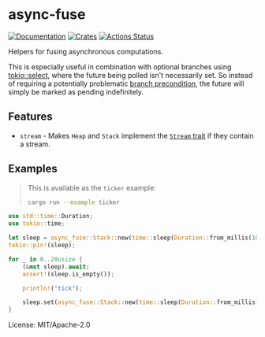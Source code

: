 # async-fuse

[![Documentation](https://docs.rs/async-fuse/badge.svg)](https://docs.rs/async-fuse)
[![Crates](https://img.shields.io/crates/v/async-fuse.svg)](https://crates.io/crates/async-fuse)
[![Actions Status](https://github.com/udoprog/async-fuse/workflows/Rust/badge.svg)](https://github.com/udoprog/async-fuse/actions)

Helpers for fusing asynchronous computations.

This is especially useful in combination with optional branches using
[tokio::select], where the future being polled isn't necessarily set. So
instead of requiring a potentially problematic [branch precondition], the
future will simply be marked as pending indefinitely.

## Features

* `stream` - Makes `Heap` and `Stack` implement the [`Stream` trait] if
  they contain a stream.

## Examples

> This is available as the `ticker` example:
> ```sh
> cargo run --example ticker
> ```

```rust
use std::time::Duration;
use tokio::time;

let sleep = async_fuse::Stack::new(time::sleep(Duration::from_millis(100)));
tokio::pin!(sleep);

for _ in 0..20usize {
    (&mut sleep).await;
    assert!(sleep.is_empty());

    println!("tick");

    sleep.set(async_fuse::Stack::new(time::sleep(Duration::from_millis(100))))
}
```

[`Stream` trait]: https://docs.rs/futures-core/0/futures_core/stream/trait.Stream.html
[branch precondition]: https://docs.rs/tokio/1.0.1/tokio/macro.select.html#avoid-racy-if-preconditions
[tokio::select]: https://docs.rs/tokio/1/tokio/macro.select.html

License: MIT/Apache-2.0
